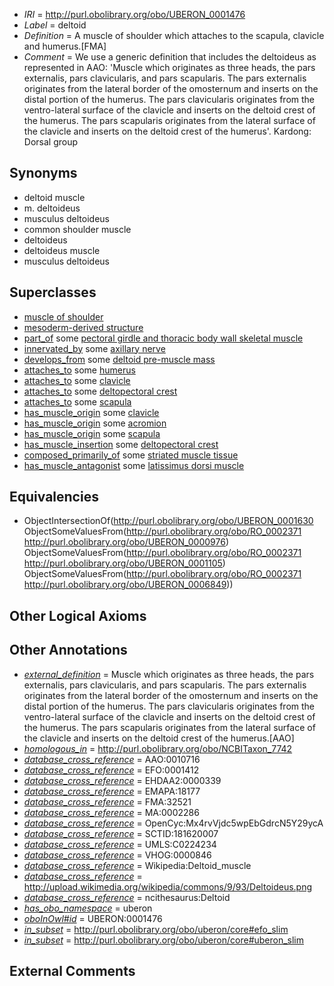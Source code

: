  * *IRI* = http://purl.obolibrary.org/obo/UBERON_0001476
 * *Label* = deltoid
 * *Definition* = A muscle of shoulder which attaches to the scapula, clavicle and humerus.[FMA]
 * *Comment* = We use a generic definition that includes the deltoideus as represented in AAO: 'Muscle which originates as three heads, the pars externalis, pars clavicularis, and pars scapularis. The pars externalis originates from the lateral border of the omosternum and inserts on the distal portion of the humerus. The pars clavicularis originates from the ventro-lateral surface of the clavicle and inserts on the deltoid crest of the humerus. The pars scapularis originates from the lateral surface of the clavicle and inserts on the deltoid crest of the humerus'. Kardong: Dorsal group

## Synonyms

 * deltoid muscle
 * m. deltoideus
 * musculus deltoideus
 * common shoulder muscle
 * deltoideus
 * deltoideus muscle
 * musculus deltoideus

## Superclasses

 * [muscle of shoulder](../../UBERON/82/UBERON_0001482.md)
 * [mesoderm-derived structure](../../UBERON/20/UBERON_0004120.md)
 * [part_of](../../BFO/50/BFO_0000050.md) some [pectoral girdle and thoracic body wall skeletal muscle](../../UBERON/13/UBERON_0008713.md)
 * [innervated_by](../../RO/05/RO_0002005.md) some [axillary nerve](../../UBERON/93/UBERON_0001493.md)
 * [develops_from](../../RO/02/RO_0002202.md) some [deltoid pre-muscle mass](../../UBERON/19/UBERON_0006219.md)
 * [attaches_to](../../RO/71/RO_0002371.md) some [humerus](../../UBERON/76/UBERON_0000976.md)
 * [attaches_to](../../RO/71/RO_0002371.md) some [clavicle](../../UBERON/05/UBERON_0001105.md)
 * [attaches_to](../../RO/71/RO_0002371.md) some [deltopectoral crest](../../UBERON/98/UBERON_0002498.md)
 * [attaches_to](../../RO/71/RO_0002371.md) some [scapula](../../UBERON/49/UBERON_0006849.md)
 * [has_muscle_origin](../../RO/72/RO_0002372.md) some [clavicle](../../UBERON/05/UBERON_0001105.md)
 * [has_muscle_origin](../../RO/72/RO_0002372.md) some [acromion](../../UBERON/97/UBERON_0002497.md)
 * [has_muscle_origin](../../RO/72/RO_0002372.md) some [scapula](../../UBERON/49/UBERON_0006849.md)
 * [has_muscle_insertion](../../RO/73/RO_0002373.md) some [deltopectoral crest](../../UBERON/98/UBERON_0002498.md)
 * [composed_primarily_of](../../UBREL/02/UBREL_0000002.md) some [striated muscle tissue](../../UBERON/36/UBERON_0002036.md)
 * [has_muscle_antagonist](../../core#has/st/core#has_muscle_antagonist.md) some [latissimus dorsi muscle](../../UBERON/12/UBERON_0001112.md)

## Equivalencies

 * ObjectIntersectionOf(<http://purl.obolibrary.org/obo/UBERON_0001630> ObjectSomeValuesFrom(<http://purl.obolibrary.org/obo/RO_0002371> <http://purl.obolibrary.org/obo/UBERON_0000976>) ObjectSomeValuesFrom(<http://purl.obolibrary.org/obo/RO_0002371> <http://purl.obolibrary.org/obo/UBERON_0001105>) ObjectSomeValuesFrom(<http://purl.obolibrary.org/obo/RO_0002371> <http://purl.obolibrary.org/obo/UBERON_0006849>))

## Other Logical Axioms


## Other Annotations

 * *[external_definition](../../UBPROP/01/UBPROP_0000001.md)* = Muscle which originates as three heads, the pars externalis, pars clavicularis, and pars scapularis. The pars externalis originates from the lateral border of the omosternum and inserts on the distal portion of the humerus. The pars clavicularis originates from the ventro-lateral surface of the clavicle and inserts on the deltoid crest of the humerus. The pars scapularis originates from the lateral surface of the clavicle and inserts on the deltoid crest of the humerus.[AAO]
 * *[homologous_in](../../core#homologous/in/core#homologous_in.md)* = http://purl.obolibrary.org/obo/NCBITaxon_7742
 * *[database_cross_reference](../../ef/oboInOwl#hasDbXref.md)* = AAO:0010716
 * *[database_cross_reference](../../ef/oboInOwl#hasDbXref.md)* = EFO:0001412
 * *[database_cross_reference](../../ef/oboInOwl#hasDbXref.md)* = EHDAA2:0000339
 * *[database_cross_reference](../../ef/oboInOwl#hasDbXref.md)* = EMAPA:18177
 * *[database_cross_reference](../../ef/oboInOwl#hasDbXref.md)* = FMA:32521
 * *[database_cross_reference](../../ef/oboInOwl#hasDbXref.md)* = MA:0002286
 * *[database_cross_reference](../../ef/oboInOwl#hasDbXref.md)* = OpenCyc:Mx4rvVjdc5wpEbGdrcN5Y29ycA
 * *[database_cross_reference](../../ef/oboInOwl#hasDbXref.md)* = SCTID:181620007
 * *[database_cross_reference](../../ef/oboInOwl#hasDbXref.md)* = UMLS:C0224234
 * *[database_cross_reference](../../ef/oboInOwl#hasDbXref.md)* = VHOG:0000846
 * *[database_cross_reference](../../ef/oboInOwl#hasDbXref.md)* = Wikipedia:Deltoid_muscle
 * *[database_cross_reference](../../ef/oboInOwl#hasDbXref.md)* = http://upload.wikimedia.org/wikipedia/commons/9/93/Deltoideus.png
 * *[database_cross_reference](../../ef/oboInOwl#hasDbXref.md)* = ncithesaurus:Deltoid
 * *[has_obo_namespace](../../ce/oboInOwl#hasOBONamespace.md)* = uberon
 * *[oboInOwl#id](../../id/oboInOwl#id.md)* = UBERON:0001476
 * *[in_subset](../../et/oboInOwl#inSubset.md)* = http://purl.obolibrary.org/obo/uberon/core#efo_slim
 * *[in_subset](../../et/oboInOwl#inSubset.md)* = http://purl.obolibrary.org/obo/uberon/core#uberon_slim

## External Comments


